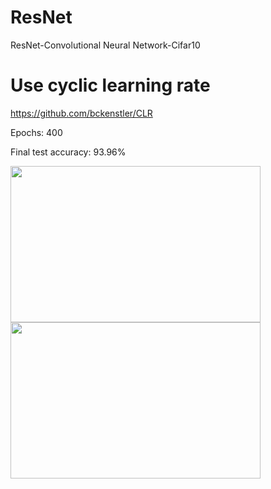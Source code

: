 # ResNet
 ResNet-Convolutional Neural Network-Cifar10

# Use cyclic learning rate
https://github.com/bckenstler/CLR


Epochs: 400 

Final test accuracy: 93.96%

<p float="left">
 <img src="https://user-images.githubusercontent.com/55184529/65692539-51510280-e0a5-11e9-9c54-7209cd26f970.png"  width="400" height="250">
 <img src="https://user-images.githubusercontent.com/55184529/65692540-51510280-e0a5-11e9-9ab8-5d3f64ea6108.png"  width="400" height="250">
</p>
